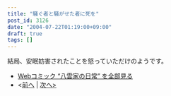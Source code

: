 ```yaml
---
title: "騒ぐ者と騒がせた者に死を"
post_id: 3126
date: "2004-07-22T01:19:00+09:00"
draft: true
tags: []
---
```


結局、安眠妨害されたことを怒っていただけのようです。

* [Webコミック “八雲家の日常” を全部見る](https://danmaq.com/tag/yakumo-family?order=ASC)
* <[前へ](https://danmaq.com/3124) | [次へ>](https://danmaq.com/3127)
